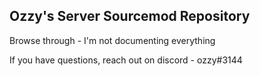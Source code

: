 ## Ozzy's Server Sourcemod Repository

Browse through - I'm not documenting everything

If you have questions, reach out on discord - ozzy#3144
